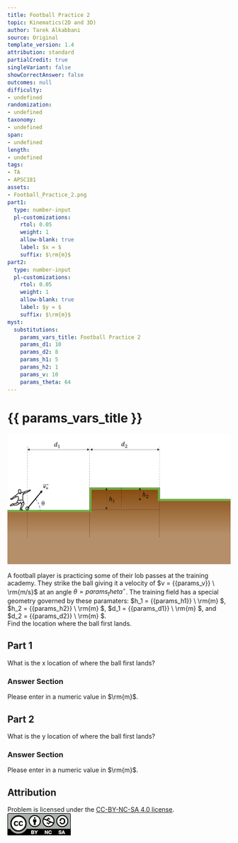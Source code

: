 ```yaml
---
title: Football Practice 2
topic: Kinematics(2D and 3D)
author: Tarek Alkabbani
source: Original
template_version: 1.4
attribution: standard
partialCredit: true
singleVariant: false
showCorrectAnswer: false
outcomes: null
difficulty:
- undefined
randomization:
- undefined
taxonomy:
- undefined
span:
- undefined
length:
- undefined
tags:
- TA
- APSC181
assets:
- Football_Practice_2.png
part1:
  type: number-input
  pl-customizations:
    rtol: 0.05
    weight: 1
    allow-blank: true
    label: $x = $
    suffix: $\rm{m}$
part2:
  type: number-input
  pl-customizations:
    rtol: 0.05
    weight: 1
    allow-blank: true
    label: $y = $
    suffix: $\rm{m}$
myst:
  substitutions:
    params_vars_title: Football Practice 2
    params_d1: 10
    params_d2: 8
    params_h1: 5
    params_h2: 1
    params_v: 10
    params_theta: 64
---
```

# {{ params_vars_title }}
<img src="Football_Practice_2.png" width=800>

A football player is practicing some of their lob passes at the training academy. They strike the ball giving it a velocity of $v = {{params_v}} \ \rm{m/s}$ at an angle $\theta  = {{params_theta}}^{\circ}$. The training field has a special geometry governed by these paramaters: $h_1 = {{params_h1}} \ \rm{m} $, $h_2 = {{params_h2}} \ \rm{m} $, $d_1 = {{params_d1}} \ \rm{m} $, and $d_2 = {{params_d2}} \ \rm{m} $.
<br>
Find the location where the ball first lands.

## Part 1

What is the x location of where the ball first lands?

### Answer Section

Please enter in a numeric value in $\rm{m}$.

## Part 2

What is the y location of where the ball first lands?

### Answer Section

Please enter in a numeric value in $\rm{m}$.

## Attribution

Problem is licensed under the [CC-BY-NC-SA 4.0 license](https://creativecommons.org/licenses/by-nc-sa/4.0/).<br> ![The Creative Commons 4.0 license requiring attribution-BY, non-commercial-NC, and share-alike-SA license.](https://raw.githubusercontent.com/firasm/bits/master/by-nc-sa.png)